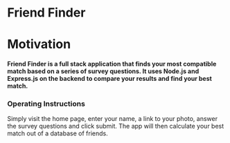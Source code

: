 # Friend Finder

# Motivation

#### Friend Finder is a full stack application that finds your most compatible match based on a series of survey questions. It uses Node.js and Express.js on the backend to compare your results and find your best match.


### Operating Instructions

Simply visit the home page, enter your name, a link to your photo, answer the survey questions and click submit. The app will then calculate your best match out of a database of friends.
